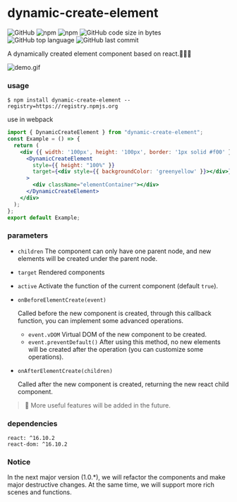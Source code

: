 # dynamic-create-element
![GitHub](https://img.shields.io/github/license/bubblecode/DynamicCreateElement)
![npm](https://img.shields.io/npm/v/dynamic-create-element)
![npm](https://img.shields.io/npm/dw/dynamic-create-element)
![GitHub code size in bytes](https://img.shields.io/github/languages/code-size/bubblecode/DynamicCreateElement)
![GitHub top language](https://img.shields.io/github/languages/top/bubblecode/DynamicCreateElement)
![GitHub last commit](https://img.shields.io/github/last-commit/bubblecode/DynamicCreateElement)

A dynamically created element component based on react.🍻🍻🍻

![demo.gif](https://i.ibb.co/h9kwj9w/demo.gif)
### usage

```shell
$ npm install dynamic-create-element --registry=https://registry.npmjs.org
```

use in webpack

```jsx
import { DynamicCreateElement } from "dynamic-create-element";
const Example = () => {
  return (
    <div {{ width: '100px', height: '100px', border: '1px solid #f00' }}>
      <DynamicCreateElement
        style={{ height: "100%" }}
        target={<div style={{ backgroundColor: 'greenyellow' }}></div>}
      >
        <div className="elementContainer"></div>
      </DynamicCreateElement>
    </div>
  );
};
export default Example;
```

### parameters

- `children` The component can only have one parent node, and new elements will be created under the parent node.

- `target` Rendered components

- `active` Activate the function of the current component (default `true`).

- `onBeforeElementCreate(event)`

  Called before the new component is created, through this callback function, you can implement some advanced operations.

  - `event.vDOM` Virtual DOM of the new component to be created.
  - `event.preventDefault()` After using this method, no new elements will be created after the operation (you can customize some operations).

- `onAfterElementCreate(children)`

  Called after the new component is created, returning the new react child component.

> 🚩 More useful features will be added in the future. 

### dependencies

```text
react: ^16.10.2
react-dom: ^16.10.2
```

### Notice
In the next major version (1.0.*), we will refactor the components and make major destructive changes. At the same time, we will support more rich scenes and functions.